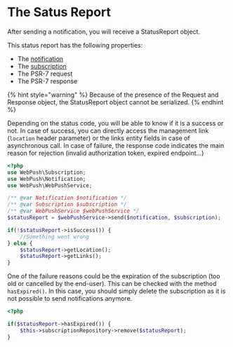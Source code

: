 # The Satus Report

After sending a notification, you will receive a StatusReport object.

This status report has the following properties:

* The [notification](the-notification.md)
* The [subscription](the-subscription.md)
* The PSR-7 request
* The PSR-7 response

{% hint style="warning" %}
Because of the presence of the Request and Response object, the StatusReport object cannot be serialized.
{% endhint %}

Depending on the status code, you will be able to know if it is a success or not. In case of success, you can directly access the management link \(`location` header parameter\) or the links entity fields in case of asynchronous call. In case of failure, the response code indicates the main reason for rejection \(invalid authorization token, expired endpoint...\)

```php
<?php
use WebPush\Subscription;
use WebPush\Notification;
use WebPush\WebPushService;

/** @var Notification $notification */
/** @var Subscription $subscription */
/** @var WebPushService $webPushService */
$statusReport = $webPushService->send($notification, $subscription);

if(!$statusReport->isSuccess()) {
    //Something went wrong
} else {
    $statusReport->getLocation();
    $statusReport->getLinks();
}
```

One of the failure reasons could be the expiration of the subscription \(too old or cancelled by the end-user\). This can be checked with the method `hasExpired()`. In this case, you should simply delete the subscription as it is not possible to send notifications anymore.

```php
<?php

if($statusReport->hasExpired()) {
    $this->subscriptionRepository->remove($statusReport);
}
```

